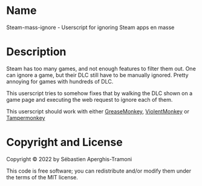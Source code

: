 # Name
Steam-mass-ignore - Userscript for ignoring Steam apps en masse

# Description
Steam has too many games, and not enough features to filter them out. One
can ignore a game, but their DLC still have to be manually ignored. Pretty
annoying for games with hundreds of DLC.

This userscript tries to somehow fixes that by walking the DLC shown on
a game page and executing the web request to ignore each of them.

This userscript should work with either
[GreaseMonkey](https://www.greasespot.net/),
[ViolentMonkey](https://violentmonkey.github.io/) or
[Tampermonkey](https://www.tampermonkey.net/)


# Copyright and License
Copyright © 2022 by Sébastien Aperghis-Tramoni

This code is free software; you can redistribute and/or modify them
under the terms of the MIT license.

